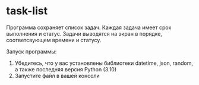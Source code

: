 # task-list
Программа сохраняет список задач. Каждая задача имеет срок выполнения и статус. Задачи выводятся на экран в порядке, соответсвующем времени и статусу.

Запуск программы:
1) Убедитесь, что у вас установлены библиотеки datetime, json, random, а также последняя версия Python (3.10)
2) Запустите файл в вашей консоли
